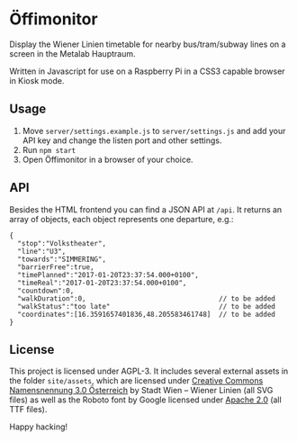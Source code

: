 # Öffimonitor

Display the Wiener Linien timetable for nearby bus/tram/subway lines on a
screen in the Metalab Hauptraum.

Written in Javascript for use on a Raspberry Pi in a CSS3 capable browser in Kiosk mode.

## Usage

1.  Move ```server/settings.example.js``` to ```server/settings.js``` and add your API key and change the listen port and other settings.
2.  Run ```npm start```
3.  Open Öffimonitor in a browser of your choice.

## API

Besides the HTML frontend you can find a JSON API at ```/api```. It returns an array of objects, each object represents one departure, e.g.:

    {
      "stop":"Volkstheater",
      "line":"U3",
      "towards":"SIMMERING",
      "barrierFree":true,
      "timePlanned":"2017-01-20T23:37:54.000+0100",
      "timeReal":"2017-01-20T23:37:54.000+0100",
      "countdown":0,
      "walkDuration":0,                                 // to be added
      "walkStatus":"too late"                           // to be added
      "coordinates":[16.3591657401836,48.205583461748]  // to be added
    }

## License

This project is licensed under AGPL-3. It includes several external assets in the folder ```site/assets```, which are licensed under [Creative Commons Namensnennung 3.0 Österreich](https://creativecommons.org/licenses/by/3.0/at/deed.de) by Stadt Wien – Wiener Linien (all SVG files) as well as the Roboto font by Google licensed under [Apache 2.0](http://www.apache.org/licenses/LICENSE-2.0) (all TTF files).

Happy hacking!
